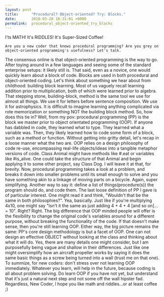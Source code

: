 ```yaml
---
layout: post
title:      "Procedural? Object-oriented? Try: Blocks."
date:       2018-03-20 18:31:01 +0000
permalink:  procedural_object-oriented_try_blocks
---
```


  I'ts MATH! It's RIDDLES! It's Super-Sized Coffee!
	
	Are you a new coder that knows procedural programming? Are you grey on object-oriented programming's usefulness? Let's talk. 
	
  The consensus online is that object-oriented programming is the way to go. After toying around in a few languages and seeing some of the standard enterprise setups: it likely still is. That said, even as a novice, one would quickly learn about a block of code. Blocks are used in both procedural and object-oriented coding. Let's think about something we hear about from childhood: building block learning.
	Most of us vaguely recall learning addition prior to multiplication, both of which were learned prior to algebra. That stepping stone, building-block, method is the same tool we use for almost all things. We use it for letters before sentence composition. We use it for astrophysics. It is difficult to imagine learning anything complicated via rote memorization or something NOT the building block method.
	So, how does this tie in? Well, from my pov: procedural programming (PP) is the block we master prior to object orientated programming (OOP). If anyone has dabbled in code, they learned what to type. They learned what a variable was. Then, they likely learned how to code some form of a block, such as a method or function.
	Without getting into gritty detail, let's recap in a loose manner what the two are. OOP relies on a design philosophy of code re-use, encompassing real-life objects/ideas into a tangible metaphor versions of code. Class Animal might have methods like #.eat or variables like #is_alive. One could take the structure of that Animal and begin applying it to some other project, say Class Dog. I will leave it at that, for brevity. Now, procedural programming takes a look at a problem, and breaks it down into smaller problems until its small enough to solve and you have something akin to a linkage of moving parts on a bicycle. Again, super simplifying. Another way to say it: define a list of things(procedure(s)) the program should do, and code them. 
  The last loose definition of PP I gave is of particular interest. One might read it and think, "Wouldn't that be the same in both philosophies?". Yea, basically. Just like if you're multiplying 4x10, one might say "Isn't it the same as just adding 4 + 4 + 4 [and so on]... = 10". Right? Right. The big difference that OOP minded people will offer is the flexibility to change the original code's variables around for a different purpose, without breaking the functionality of the code. If that doesn't make sense, then you're still learning OOP. 
	Either way, the big picture remains the same: PP's core design methodology is but a facet of OOP. One can not design an effective OBJECT without looking at the class and thinking about what it will do. Yes, there are many details one might consider, but I am purposefully being vague and shallow in their differences. Just like one might oversimplify how an aircraft propeller works by saying it does the same basic things as a screw being turned into a wall (trust me on that one).
	To summize, for new coders: don't stress over not learning OOP immediately. Whatever you learn, will help in the future, because coding is all about problem solving. Do learn OOP if you have not yet, but understand that it's just a natural next step and not some off the wall hipster fad. Regardless, New Coder, I hope you like math and riddles...or at least coffee ;)
	
	
